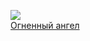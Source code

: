 ![](/books/prose_classic/Валерий%20Яковлевич%20Брюсов/Огненный%20ангел.jpg)  
[Огненный ангел](/books/prose_classic/Валерий%20Яковлевич%20Брюсов/Огненный%20ангел)
